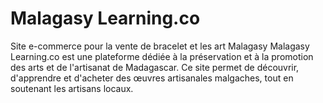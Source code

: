 # Malagasy Learning.co
Site e-commerce pour la vente de bracelet et les art Malagasy
Malagasy Learning.co est une plateforme dédiée à la préservation et à la promotion des arts et de l'artisanat de Madagascar.
Ce site permet de découvrir, d'apprendre et d'acheter des œuvres artisanales malgaches, tout en soutenant les artisans locaux.

